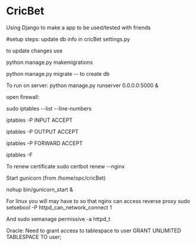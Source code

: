 # CricBet
Using Django to make a app to be used/tested with friends

#setup steps:
update db info in cricBet settings.py

to update changes use

python manage.py makemigrations

python manage.py migrate -- to create db

To run on server:
python manage.py runserver 0.0.0.0:5000 &



open firewall: 

sudo iptables --list --line-numbers

iptables -P INPUT ACCEPT

iptables -P OUTPUT ACCEPT

iptables -P FORWARD ACCEPT

iptables -F

To renew certificate
sudo certbot renew --nginx

Start gunicorn (from /home/opc/cricBet)

nohup bin/gunicorn_start &

For linux you will may have to so that nginx can access reverse proxy
sudo setsebool -P httpd_can_network_connect 1

And
sudo semanage permissive -a httpd_t


Oracle: 
Need to grant access to tablespace to user
GRANT UNLIMITED TABLESPACE TO user;
